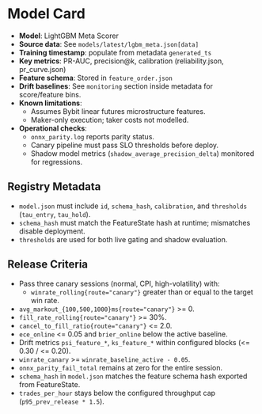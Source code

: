 # Model Card

- **Model**: LightGBM Meta Scorer
- **Source data**: See `models/latest/lgbm_meta.json[data]`
- **Training timestamp**: populate from metadata `generated_ts`
- **Key metrics**: PR-AUC, precision@k, calibration (reliability.json, pr_curve.json)
- **Feature schema**: Stored in `feature_order.json`
- **Drift baselines**: See `monitoring` section inside metadata for score/feature bins.
- **Known limitations**:
  - Assumes Bybit linear futures microstructure features.
  - Maker-only execution; taker costs not modelled.
- **Operational checks**:
  - `onnx_parity.log` reports parity status.
  - Canary pipeline must pass SLO thresholds before deploy.
  - Shadow model metrics (`shadow_average_precision_delta`) monitored for regressions.

## Registry Metadata
- `model.json` must include `id`, `schema_hash`, `calibration`, and `thresholds` (`tau_entry`, `tau_hold`).
- `schema_hash` must match the FeatureState hash at runtime; mismatches disable deployment.
- `thresholds` are used for both live gating and shadow evaluation.

## Release Criteria
- Pass three canary sessions (normal, CPI, high-volatility) with:
  - `winrate_rolling{route="canary"}` greater than or equal to the target win rate.
- `avg_markout_{100,500,1000}ms{route="canary"}` >= 0.
- `fill_rate_rolling{route="canary"}` >= 30%.
- `cancel_to_fill_ratio{route="canary"}` <= 2.0.
- `ece_online` <= 0.05 and `brier_online` below the active baseline.
- Drift metrics `psi_feature_*`, `ks_feature_*` within configured blocks (<= 0.30 / <= 0.20).
- `winrate_canary` >= `winrate_baseline_active - 0.05`.
- `onnx_parity_fail_total` remains at zero for the entire session.
- `schema_hash` in `model.json` matches the feature schema hash exported from FeatureState.
- `trades_per_hour` stays below the configured throughput cap (`p95_prev_release * 1.5`).

